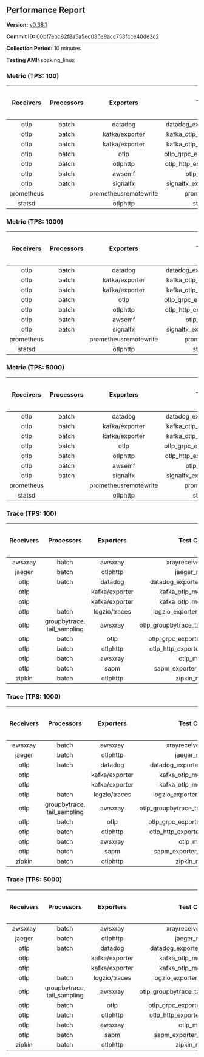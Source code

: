 ## Performance Report

**Version:** [v0.38.1](https://github.com/aws-observability/aws-otel-collector/releases/tag/v0.38.1)

**Commit ID:** [00bf7ebc82f8a5a5ec035e9acc753fcce40de3c2](https://github.com/aws-observability/aws-otel-collector/commit/00bf7ebc82f8a5a5ec035e9acc753fcce40de3c2)

**Collection Period:** 10 minutes

**Testing AMI:** soaking_linux


### Metric (TPS: 100)
| Receivers | Processors | Exporters | Test Case | Data Type | Instance Type | Avg CPU Usage (Percent) | Avg Memory Usage (Megabytes) | Max CPU Usage (Percent) | Max Memory Usage (Megabytes) |
|:---------:|:----------:|:---------:|:---------:|:---------:|:-------------:|:-----------------------:|:----------------------------:|:-----------------------:|:----------------------------:|
| otlp | batch | datadog | datadog_exporter_metric_mock | otlp | m5.2xlarge | 0.47 | 97.82 | 0.60 | 98.72 |
| otlp | batch | kafka/exporter | kafka_otlp_metric_mock_2_8_1 | otlp | m5.2xlarge | 0.18 | 93.31 | 0.30 | 94.65 |
| otlp | batch | kafka/exporter | kafka_otlp_metric_mock_3_2_0 | otlp | m5.2xlarge | 0.19 | 92.92 | 0.40 | 94.77 |
| otlp | batch | otlp | otlp_grpc_exporter_metric_mock | otlp | m5.2xlarge | 0.18 | 88.05 | 0.30 | 90.55 |
| otlp | batch | otlphttp | otlp_http_exporter_metric_mock | otlp | m5.2xlarge | 0.20 | 97.30 | 0.30 | 100.11 |
| otlp | batch | awsemf | otlp_metric_mock | otlp | m5.2xlarge | 0.38 | 91.83 | 0.50 | 92.69 |
| otlp | batch | signalfx | signalfx_exporter_metric_mock | otlp | m5.2xlarge | 0.25 | 95.68 | 0.50 | 98.07 |
| prometheus |  | prometheusremotewrite | prometheus_mock | prometheus | m5.2xlarge | 0.07 | 90.67 | 0.20 | 91.75 |
| statsd |  | otlphttp | statsd_mock | statsd | m5.2xlarge | 0.01 | 78.25 | 0.10 | 79.47 |

### Metric (TPS: 1000)
| Receivers | Processors | Exporters | Test Case | Data Type | Instance Type | Avg CPU Usage (Percent) | Avg Memory Usage (Megabytes) | Max CPU Usage (Percent) | Max Memory Usage (Megabytes) |
|:---------:|:----------:|:---------:|:---------:|:---------:|:-------------:|:-----------------------:|:----------------------------:|:-----------------------:|:----------------------------:|
| otlp | batch | datadog | datadog_exporter_metric_mock | otlp | m5.2xlarge | 2.15 | 100.05 | 2.90 | 101.52 |
| otlp | batch | kafka/exporter | kafka_otlp_metric_mock_2_8_1 | otlp | m5.2xlarge | 2.63 | 101.34 | 2.80 | 102.65 |
| otlp | batch | kafka/exporter | kafka_otlp_metric_mock_3_2_0 | otlp | m5.2xlarge | 0.49 | 96.68 | 0.60 | 97.32 |
| otlp | batch | otlp | otlp_grpc_exporter_metric_mock | otlp | m5.2xlarge | 0.44 | 92.51 | 0.60 | 93.07 |
| otlp | batch | otlphttp | otlp_http_exporter_metric_mock | otlp | m5.2xlarge | 0.56 | 99.64 | 0.70 | 102.23 |
| otlp | batch | awsemf | otlp_metric_mock | otlp | m5.2xlarge | 1.71 | 94.45 | 1.90 | 95.56 |
| otlp | batch | signalfx | signalfx_exporter_metric_mock | otlp | m5.2xlarge | 0.87 | 98.07 | 1.10 | 101.43 |
| prometheus |  | prometheusremotewrite | prometheus_mock | prometheus | m5.2xlarge | 0.78 | 118.29 | 1.40 | 126.50 |
| statsd |  | otlphttp | statsd_mock | statsd | m5.2xlarge | 0.01 | 74.51 | 0.10 | 75.92 |

### Metric (TPS: 5000)
| Receivers | Processors | Exporters | Test Case | Data Type | Instance Type | Avg CPU Usage (Percent) | Avg Memory Usage (Megabytes) | Max CPU Usage (Percent) | Max Memory Usage (Megabytes) |
|:---------:|:----------:|:---------:|:---------:|:---------:|:-------------:|:-----------------------:|:----------------------------:|:-----------------------:|:----------------------------:|
| otlp | batch | datadog | datadog_exporter_metric_mock | otlp | m5.2xlarge | 10.31 | 118.02 | 11.10 | 123.40 |
| otlp | batch | kafka/exporter | kafka_otlp_metric_mock_2_8_1 | otlp | m5.2xlarge | 10.76 | 113.95 | 11.20 | 117.92 |
| otlp | batch | kafka/exporter | kafka_otlp_metric_mock_3_2_0 | otlp | m5.2xlarge | 13.19 | 113.41 | 15.60 | 118.21 |
| otlp | batch | otlp | otlp_grpc_exporter_metric_mock | otlp | m5.2xlarge | 1.50 | 96.27 | 2.00 | 98.32 |
| otlp | batch | otlphttp | otlp_http_exporter_metric_mock | otlp | m5.2xlarge | 2.07 | 100.18 | 2.40 | 103.53 |
| otlp | batch | awsemf | otlp_metric_mock | otlp | m5.2xlarge | 8.64 | 106.83 | 9.00 | 109.96 |
| otlp | batch | signalfx | signalfx_exporter_metric_mock | otlp | m5.2xlarge | 3.86 | 100.98 | 4.20 | 104.28 |
| prometheus |  | prometheusremotewrite | prometheus_mock | prometheus | m5.2xlarge | 4.90 | 224.46 | 7.90 | 253.15 |
| statsd |  | otlphttp | statsd_mock | statsd | m5.2xlarge | 0.01 | 75.18 | 0.20 | 75.75 |

### Trace (TPS: 100)
| Receivers | Processors | Exporters | Test Case | Data Type | Instance Type | Avg CPU Usage (Percent) | Avg Memory Usage (Megabytes) | Max CPU Usage (Percent) | Max Memory Usage (Megabytes) |
|:---------:|:----------:|:---------:|:---------:|:---------:|:-------------:|:-----------------------:|:----------------------------:|:-----------------------:|:----------------------------:|
| awsxray | batch | awsxray | xrayreceiver_mock | xray | m5.2xlarge | 3.86 | 91.72 | 4.20 | 92.80 |
| jaeger | batch | otlphttp | jaeger_mock | jaeger | m5.2xlarge | 0.05 | 76.60 | 0.20 | 78.28 |
| otlp | batch | datadog | datadog_exporter_trace_mock | otlp | m5.2xlarge | 0.05 | 80.91 | 0.20 | 81.78 |
| otlp |  | kafka/exporter | kafka_otlp_mock_2_8_1 | otlp | m5.2xlarge | 0.17 | 81.66 | 0.30 | 81.90 |
| otlp |  | kafka/exporter | kafka_otlp_mock_3_2_0 | otlp | m5.2xlarge | 0.06 | 81.52 | 0.20 | 82.32 |
| otlp | batch | logzio/traces | logzio_exporter_trace_mock | otlp | m5.2xlarge | 0.03 | 77.27 | 0.10 | 78.61 |
| otlp | groupbytrace, tail_sampling | awsxray | otlp_groupbytrace_tailsampling_mock | otlp | m5.2xlarge | 0.03 | 78.63 | 0.20 | 79.54 |
| otlp | batch | otlp | otlp_grpc_exporter_trace_mock | otlp | m5.2xlarge | 0.04 | 78.54 | 0.20 | 79.46 |
| otlp | batch | otlphttp | otlp_http_exporter_trace_mock | otlp | m5.2xlarge | 0.03 | 77.08 | 0.10 | 77.14 |
| otlp | batch | awsxray | otlp_mock | otlp | m5.2xlarge | 0.03 | 76.62 | 0.20 | 77.50 |
| otlp | batch | sapm | sapm_exporter_trace_mock | otlp | m5.2xlarge | 0.04 | 76.74 | 0.20 | 77.37 |
| zipkin | batch | otlphttp | zipkin_mock | zipkin | m5.2xlarge | 0.04 | 77.95 | 0.10 | 79.40 |

### Trace (TPS: 1000)
| Receivers | Processors | Exporters | Test Case | Data Type | Instance Type | Avg CPU Usage (Percent) | Avg Memory Usage (Megabytes) | Max CPU Usage (Percent) | Max Memory Usage (Megabytes) |
|:---------:|:----------:|:---------:|:---------:|:---------:|:-------------:|:-----------------------:|:----------------------------:|:-----------------------:|:----------------------------:|
| awsxray | batch | awsxray | xrayreceiver_mock | xray | m5.2xlarge | 18.44 | 95.25 | 18.90 | 96.86 |
| jaeger | batch | otlphttp | jaeger_mock | jaeger | m5.2xlarge | 0.04 | 77.22 | 0.20 | 77.93 |
| otlp | batch | datadog | datadog_exporter_trace_mock | otlp | m5.2xlarge | 0.08 | 80.49 | 0.20 | 80.79 |
| otlp |  | kafka/exporter | kafka_otlp_mock_2_8_1 | otlp | m5.2xlarge | 0.05 | 81.95 | 0.20 | 82.94 |
| otlp |  | kafka/exporter | kafka_otlp_mock_3_2_0 | otlp | m5.2xlarge | 0.05 | 82.50 | 0.20 | 85.09 |
| otlp | batch | logzio/traces | logzio_exporter_trace_mock | otlp | m5.2xlarge | 0.04 | 77.99 | 0.10 | 78.85 |
| otlp | groupbytrace, tail_sampling | awsxray | otlp_groupbytrace_tailsampling_mock | otlp | m5.2xlarge | 0.03 | 76.39 | 0.20 | 76.87 |
| otlp | batch | otlp | otlp_grpc_exporter_trace_mock | otlp | m5.2xlarge | 0.03 | 75.79 | 0.10 | 76.24 |
| otlp | batch | otlphttp | otlp_http_exporter_trace_mock | otlp | m5.2xlarge | 0.04 | 76.52 | 0.10 | 76.65 |
| otlp | batch | awsxray | otlp_mock | otlp | m5.2xlarge | 0.04 | 76.77 | 0.10 | 77.84 |
| otlp | batch | sapm | sapm_exporter_trace_mock | otlp | m5.2xlarge | 0.04 | 79.03 | 0.20 | 80.24 |
| zipkin | batch | otlphttp | zipkin_mock | zipkin | m5.2xlarge | 0.04 | 77.10 | 0.20 | 78.36 |

### Trace (TPS: 5000)
| Receivers | Processors | Exporters | Test Case | Data Type | Instance Type | Avg CPU Usage (Percent) | Avg Memory Usage (Megabytes) | Max CPU Usage (Percent) | Max Memory Usage (Megabytes) |
|:---------:|:----------:|:---------:|:---------:|:---------:|:-------------:|:-----------------------:|:----------------------------:|:-----------------------:|:----------------------------:|
| awsxray | batch | awsxray | xrayreceiver_mock | xray | m5.2xlarge | 25.73 | 108.25 | 26.60 | 112.49 |
| jaeger | batch | otlphttp | jaeger_mock | jaeger | m5.2xlarge | 0.04 | 77.33 | 0.20 | 78.54 |
| otlp | batch | datadog | datadog_exporter_trace_mock | otlp | m5.2xlarge | 0.05 | 79.79 | 0.10 | 80.69 |
| otlp |  | kafka/exporter | kafka_otlp_mock_2_8_1 | otlp | m5.2xlarge | 0.05 | 81.61 | 0.20 | 82.65 |
| otlp |  | kafka/exporter | kafka_otlp_mock_3_2_0 | otlp | m5.2xlarge | 0.18 | 82.96 | 0.30 | 84.28 |
| otlp | batch | logzio/traces | logzio_exporter_trace_mock | otlp | m5.2xlarge | 0.04 | 76.53 | 0.20 | 77.82 |
| otlp | groupbytrace, tail_sampling | awsxray | otlp_groupbytrace_tailsampling_mock | otlp | m5.2xlarge | 0.03 | 76.93 | 0.20 | 78.27 |
| otlp | batch | otlp | otlp_grpc_exporter_trace_mock | otlp | m5.2xlarge | 0.04 | 77.37 | 0.20 | 78.28 |
| otlp | batch | otlphttp | otlp_http_exporter_trace_mock | otlp | m5.2xlarge | 0.04 | 76.45 | 0.10 | 77.95 |
| otlp | batch | awsxray | otlp_mock | otlp | m5.2xlarge | 0.04 | 76.81 | 0.20 | 77.28 |
| otlp | batch | sapm | sapm_exporter_trace_mock | otlp | m5.2xlarge | 0.04 | 76.09 | 0.10 | 76.50 |
| zipkin | batch | otlphttp | zipkin_mock | zipkin | m5.2xlarge | 0.04 | 76.38 | 0.20 | 77.32 |
